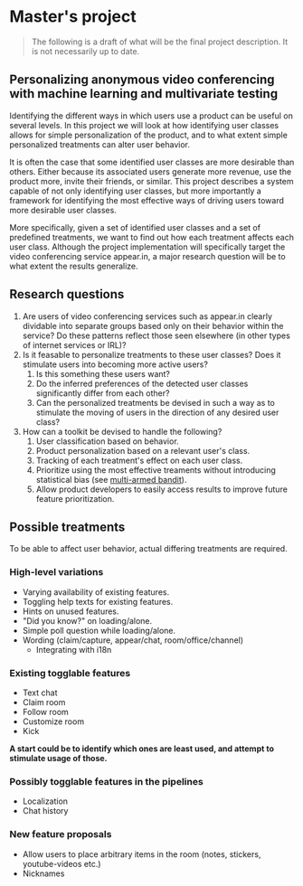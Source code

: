 Master's project
================

> The following is a draft of what will be the final project description. It is not necessarily up to date.

Personalizing anonymous video conferencing with machine learning and multivariate testing
-----------------------------

Identifying the different ways in which users use a product can be useful on several levels. In this project we will look at how identifying user classes allows for simple personalization of the product, and to what extent simple personalized treatments can alter user behavior.

It is often the case that some identified user classes are more desirable than others. Either because its associated users generate more revenue, use the product more, invite their friends, or similar. This project describes a system capable of not only identifying user classes, but more importantly a framework for identifying the most effective ways of driving users toward more desirable user classes.

More specifically, given a set of identified user classes and a set of predefined treatments, we want to find out how each treatment affects each user class. Although the project implementation will specifically target the video conferencing service appear.in, a major research question will be to what extent the results generalize.


Research questions
------------------

1. Are users of video conferencing services such as appear.in clearly dividable into separate groups based only on their behavior within the service? Do these patterns reflect those seen elsewhere (in other types of internet services or IRL)?
2. Is it feasable to personalize treatments to these user classes? Does it stimulate users into becoming more active users?
    1. Is this something these users want?
    2. Do the inferred preferences of the detected user classes significantly differ from each other?
    3. Can the personalized treatments be devised in such a way as to stimulate the moving of users in the direction of any desired user class?
3. How can a toolkit be devised to handle the following?
    1. User classification based on behavior.
    2. Product personalization based on a relevant user's class.
    3. Tracking of each treatment's effect on each user class.
    4. Prioritize using the most effective treaments without introducing statistical bias (see [multi-armed bandit](http://en.wikipedia.org/wiki/Multi-armed_bandit)).
    5. Allow product developers to easily access results to improve future feature prioritization.



Possible treatments
-------------------

To be able to affect user behavior, actual differing treatments are required.

### High-level variations

- Varying availability of existing features.
- Toggling help texts for existing features.
- Hints on unused features.
- "Did you know?" on loading/alone.
- Simple poll question while loading/alone.
- Wording (claim/capture, appear/chat, room/office/channel)
    - Integrating with i18n

### Existing togglable features

- Text chat
- Claim room
- Follow room
- Customize room
- Kick

**A start could be to identify which ones are least used, and attempt to stimulate usage of those.**

### Possibly togglable features in the pipelines

- Localization
- Chat history

### New feature proposals

- Allow users to place arbitrary items in the room (notes, stickers, youtube-videos etc.)
- Nicknames
